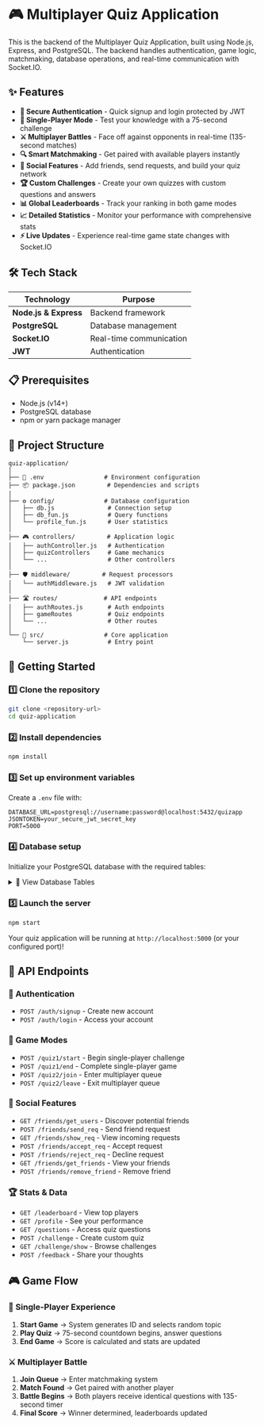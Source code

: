 # 🎮 Multiplayer Quiz Application

This is the backend of the Multiplayer Quiz Application, built using Node.js, Express, and PostgreSQL. The backend handles authentication, game logic, matchmaking, database operations, and real-time communication with Socket.IO.



## ✨ Features

- **🔐 Secure Authentication** - Quick signup and login protected by JWT
- **🎯 Single-Player Mode** - Test your knowledge with a 75-second challenge
- **⚔️ Multiplayer Battles** - Face off against opponents in real-time (135-second matches)
- **🔍 Smart Matchmaking** - Get paired with available players instantly
- **👥 Social Features** - Add friends, send requests, and build your quiz network
- **🏆 Custom Challenges** - Create your own quizzes with custom questions and answers
- **📊 Global Leaderboards** - Track your ranking in both game modes
- **📈 Detailed Statistics** - Monitor your performance with comprehensive stats
- **⚡ Live Updates** - Experience real-time game state changes with Socket.IO

## 🛠️ Tech Stack

<div align="center">

| Technology | Purpose |
|------------|---------|
| **Node.js & Express** | Backend framework |
| **PostgreSQL** | Database management |
| **Socket.IO** | Real-time communication |
| **JWT** | Authentication |

</div>

## 📋 Prerequisites

- Node.js (v14+)
- PostgreSQL database
- npm or yarn package manager

## 📁 Project Structure

```
quiz-application/
│
├── 📄 .env                 # Environment configuration
├── 📦 package.json         # Dependencies and scripts
│
├── ⚙️ config/              # Database configuration
│   ├── db.js               # Connection setup
│   ├── db_fun.js           # Query functions
│   └── profile_fun.js      # User statistics
│
├── 🎮 controllers/         # Application logic
│   ├── authController.js   # Authentication
│   ├── quizControllers     # Game mechanics
│   └── ...                 # Other controllers
│
├── 🛡️ middleware/         # Request processors
│   └── authMiddleware.js   # JWT validation
│
├── 🛣️ routes/             # API endpoints
│   ├── authRoutes.js       # Auth endpoints
│   ├── gameRoutes          # Quiz endpoints
│   └── ...                 # Other routes
│
└── 🚀 src/                 # Core application
    └── server.js           # Entry point
```

## 🚀 Getting Started

### 1️⃣ Clone the repository

```bash
git clone <repository-url>
cd quiz-application
```

### 2️⃣ Install dependencies

```bash
npm install
```

### 3️⃣ Set up environment variables

Create a `.env` file with:

```
DATABASE_URL=postgresql://username:password@localhost:5432/quizapp
JSONTOKEN=your_secure_jwt_secret_key
PORT=5000
```

### 4️⃣ Database setup

Initialize your PostgreSQL database with the required tables:

<details>
<summary>📑 View Database Tables</summary>

- topics - Question categories
- users - User accounts and credentials
- basicprofile - User statistics
- friend - Friend relationships
- friendreq - Friend requests
- matchcount - Game statistics
- resultsummary - Win/loss records
- createchallenge - Custom quiz challenges
- sessionspec1/2 - Game session data
- And other supporting tables

</details>

### 5️⃣ Launch the server

```bash
npm start
```

Your quiz application will be running at `http://localhost:5000` (or your configured port)!

## 🔌 API Endpoints

### 🔑 Authentication
- `POST /auth/signup` - Create new account
- `POST /auth/login` - Access your account

### 🎲 Game Modes
- `POST /quiz1/start` - Begin single-player challenge
- `POST /quiz1/end` - Complete single-player game
- `POST /quiz2/join` - Enter multiplayer queue
- `POST /quiz2/leave` - Exit multiplayer queue

### 👥 Social Features
- `GET /friends/get_users` - Discover potential friends
- `POST /friends/send_req` - Send friend request
- `GET /friends/show_req` - View incoming requests
- `POST /friends/accept_req` - Accept request
- `POST /friends/reject_req` - Decline request
- `GET /friends/get_friends` - View your friends
- `POST /friends/remove_friend` - Remove friend

### 🏆 Stats & Data
- `GET /leaderboard` - View top players
- `GET /profile` - See your performance
- `GET /questions` - Access quiz questions
- `POST /challenge` - Create custom quiz
- `GET /challenge/show` - Browse challenges
- `POST /feedback` - Share your thoughts

## 🎮 Game Flow

### 🎯 Single-Player Experience

1. **Start Game** → System generates ID and selects random topic
2. **Play Quiz** → 75-second countdown begins, answer questions
3. **End Game** → Score is calculated and stats are updated

### ⚔️ Multiplayer Battle

1. **Join Queue** → Enter matchmaking system
2. **Match Found** → Get paired with another player
3. **Battle Begins** → Both players receive identical questions with 135-second timer
4. **Final Score** → Winner determined, leaderboards updated






